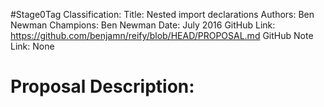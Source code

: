 #Stage0Tag
Classification:
Title: Nested import declarations
Authors: Ben Newman
Champions: Ben Newman
Date: July 2016
GitHub Link: https://github.com/benjamn/reify/blob/HEAD/PROPOSAL.md
GitHub Note Link: None

# Proposal Description:
